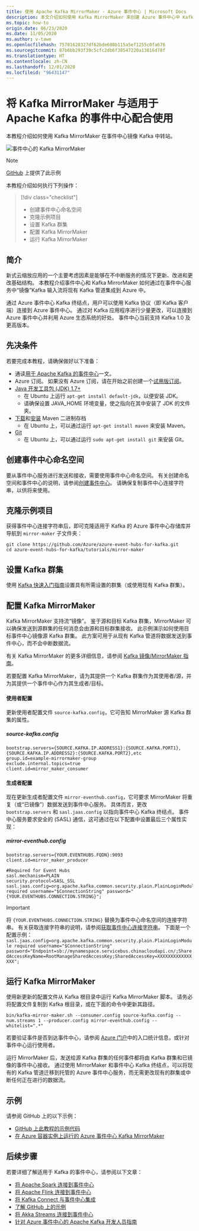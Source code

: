 ```yaml
---
title: 使用 Apache Kafka MirrorMaker - Azure 事件中心 | Microsoft Docs
description: 本文介绍如何使用 Kafka MirrorMaker 来创建 Azure 事件中心中 Kafka 群集的镜像。
ms.topic: how-to
origin.date: 06/23/2020
ms.date: 11/05/2020
ms.author: v-tawe
ms.openlocfilehash: 75781628327df62bde608b115a5ef1255c0fa676
ms.sourcegitcommit: 87b6bb293f39c5cfc2db6f38547220a13816d78f
ms.translationtype: HT
ms.contentlocale: zh-CN
ms.lasthandoff: 12/01/2020
ms.locfileid: "96431147"
---
```

# <a name="use-kafka-mirrormaker-with-event-hubs-for-apache-kafka"></a>将 Kafka MirrorMaker 与适用于 Apache Kafka 的事件中心配合使用

本教程介绍如何使用 Kafka MirrorMaker 在事件中心镜像 Kafka 中转站。

   ![事件中心的 Kafka MirrorMaker](./media/event-hubs-kafka-mirror-maker-tutorial/evnent-hubs-mirror-maker1.png)

> [!NOTE]
> [GitHub](https://github.com/Azure/azure-event-hubs-for-kafka/tree/master/tutorials/mirror-maker) 上提供了此示例


本教程介绍如何执行下列操作：
> [!div class="checklist"]
> * 创建事件中心命名空间
> * 克隆示例项目
> * 设置 Kafka 群集
> * 配置 Kafka MirrorMaker
> * 运行 Kafka MirrorMaker

## <a name="introduction"></a>简介
新式云缩放应用的一个主要考虑因素是能够在不中断服务的情况下更新、改进和更改基础结构。 本教程介绍事件中心和 Kafka MirrorMaker 如何通过在事件中心服务中“镜像”Kafka 输入流将现有 Kafka 管道集成到 Azure 中。 

通过 Azure 事件中心 Kafka 终结点，用户可以使用 Kafka 协议（即 Kafka 客户端）连接到 Azure 事件中心。 通过对 Kafka 应用程序进行少量更改，可以连接到 Azure 事件中心并利用 Azure 生态系统的好处。 事件中心当前支持 Kafka 1.0 及更高版本。

## <a name="prerequisites"></a>先决条件

若要完成本教程，请确保做好以下准备：

* 通读[用于 Apache Kafka 的事件中心](event-hubs-for-kafka-ecosystem-overview.md)一文。 
* Azure 订阅。 如果没有 Azure 订阅，请在开始之前创建一个[试用版订阅](https://www.microsoft.com/china/azure/index.html?fromtype=cn)。
* [Java 开发工具包 (JDK) 1.7+](https://docs.microsoft.com/azure/developer/java/fundamentals/java-jdk-long-term-support)
    * 在 Ubuntu 上运行 `apt-get install default-jdk`，以便安装 JDK。
    * 请确保设置 JAVA_HOME 环境变量，使之指向在其中安装了 JDK 的文件夹。
* [下载](https://maven.apache.org/download.cgi)和[安装](https://maven.apache.org/install.html) Maven 二进制存档
    * 在 Ubuntu 上，可以通过运行 `apt-get install maven` 来安装 Maven。
* [Git](https://www.git-scm.com/downloads)
    * 在 Ubuntu 上，可以通过运行 `sudo apt-get install git` 来安装 Git。

## <a name="create-an-event-hubs-namespace"></a>创建事件中心命名空间

要从事件中心服务进行发送和接收，需要使用事件中心命名空间。 有关创建命名空间和事件中心的说明，请参阅[创建事件中心](event-hubs-create.md)。 请确保复制事件中心连接字符串，以供将来使用。

## <a name="clone-the-example-project"></a>克隆示例项目

获得事件中心连接字符串后，即可克隆适用于 Kafka 的 Azure 事件中心存储库并导航到 `mirror-maker` 子文件夹：

```shell
git clone https://github.com/Azure/azure-event-hubs-for-kafka.git
cd azure-event-hubs-for-kafka/tutorials/mirror-maker
```

## <a name="set-up-a-kafka-cluster"></a>设置 Kafka 群集

使用 [Kafka 快速入门指南](https://kafka.apache.org/quickstart)设置具有所需设置的群集（或使用现有 Kafka 群集）。

## <a name="configure-kafka-mirrormaker"></a>配置 Kafka MirrorMaker

Kafka MirrorMaker 支持流“镜像”。 鉴于源和目标 Kafka 群集，MirrorMaker 可以确保发送到源群集的任何消息会由源和目标群集接收。 此示例演示如何使用目标事件中心镜像源 Kafka 群集。 此方案可用于从现有 Kafka 管道将数据发送到事件中心，而不会中断数据流。 

有关 Kafka MirrorMaker 的更多详细信息，请参阅 [Kafka 镜像/MirrorMaker 指南](https://cwiki.apache.org/confluence/pages/viewpage.action?pageId=27846330)。

若要配置 Kafka MirrorMaker，请为其提供一个 Kafka 群集作为其使用者/源，并为其提供一个事件中心作为其生成者/目标。

#### <a name="consumer-configuration"></a>使用者配置

更新使用者配置文件 `source-kafka.config`，它可告知 MirrorMaker 源 Kafka 群集的属性。

##### <a name="source-kafkaconfig"></a>source-kafka.config

```
bootstrap.servers={SOURCE.KAFKA.IP.ADDRESS1}:{SOURCE.KAFKA.PORT1},{SOURCE.KAFKA.IP.ADDRESS2}:{SOURCE.KAFKA.PORT2},etc
group.id=example-mirrormaker-group
exclude.internal.topics=true
client.id=mirror_maker_consumer
```

#### <a name="producer-configuration"></a>生成者配置

现在更新生成者配置文件 `mirror-eventhub.config`，它可要求 MirrorMaker 将重复（或“已镜像”）数据发送到事件中心服务。 具体而言，更改 `bootstrap.servers` 和 `sasl.jaas.config` 以指向事件中心 Kafka 终结点。 事件中心服务要求安全的 (SASL) 通信，这可通过在以下配置中设置最后三个属性实现： 

##### <a name="mirror-eventhubconfig"></a>mirror-eventhub.config

```
bootstrap.servers={YOUR.EVENTHUBS.FQDN}:9093
client.id=mirror_maker_producer

#Required for Event Hubs
sasl.mechanism=PLAIN
security.protocol=SASL_SSL
sasl.jaas.config=org.apache.kafka.common.security.plain.PlainLoginModule required username="$ConnectionString" password="{YOUR.EVENTHUBS.CONNECTION.STRING}";
```

> [!IMPORTANT]
> 将 `{YOUR.EVENTHUBS.CONNECTION.STRING}` 替换为事件中心命名空间的连接字符串。 有关获取连接字符串的说明，请参阅[获取事件中心连接字符串](event-hubs-get-connection-string.md)。 下面是一个配置示例：`sasl.jaas.config=org.apache.kafka.common.security.plain.PlainLoginModule required username="$ConnectionString" password="Endpoint=sb://mynamespace.servicebus.chinacloudapi.cn/;SharedAccessKeyName=RootManageSharedAccessKey;SharedAccessKey=XXXXXXXXXXXXXXXX";`

## <a name="run-kafka-mirrormaker"></a>运行 Kafka MirrorMaker

使用新更新的配置文件从 Kafka 根目录中运行 Kafka MirrorMaker 脚本。 请务必将配置文件复制到 Kafka 根目录，或在下面的命令中更新其路径。

```shell
bin/kafka-mirror-maker.sh --consumer.config source-kafka.config --num.streams 1 --producer.config mirror-eventhub.config --whitelist=".*"
```

若要验证事件是否到达事件中心，请参阅 [Azure 门户](https://azure.microsoft.com/features/azure-portal/)中的入口统计信息，或针对事件中心运行使用者。

运行 MirrorMaker 后，发送给源 Kafka 群集的任何事件都将由 Kafka 群集和已镜像的事件中心接收。 通过使用 MirrorMaker 和事件中心 Kafka 终结点，可以将现有的 Kafka 管道迁移到托管的 Azure 事件中心服务，而无需更改现有的群集或中断任何正在进行的数据流。

## <a name="samples"></a>示例
请参阅 GitHub 上的以下示例：

- [GitHub 上此教程的示例代码](https://github.com/Azure/azure-event-hubs-for-kafka/tree/master/tutorials/mirror-maker)
- [在 Azure 容器实例上运行的 Azure 事件中心 Kafka MirrorMaker](https://github.com/djrosanova/EventHubsMirrorMaker)

## <a name="next-steps"></a>后续步骤
若要详细了解适用于 Kafka 的事件中心，请参阅以下文章：  

- [将 Apache Spark 连接到事件中心](event-hubs-kafka-spark-tutorial.md)
- [将 Apache Flink 连接到事件中心](event-hubs-kafka-flink-tutorial.md)
- [将 Kafka Connect 与事件中心集成](event-hubs-kafka-connect-tutorial.md)
- [了解 GitHub 上的示例](https://github.com/Azure/azure-event-hubs-for-kafka)
- [将 Akka Streams 连接到事件中心](event-hubs-kafka-akka-streams-tutorial.md)
- [针对 Azure 事件中心的 Apache Kafka 开发人员指南](apache-kafka-developer-guide.md)